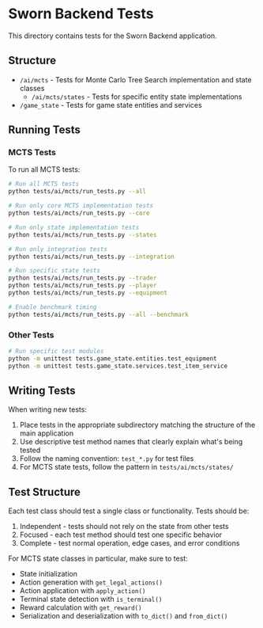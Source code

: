# Sworn Backend Tests

This directory contains tests for the Sworn Backend application.

## Structure

- `/ai/mcts` - Tests for Monte Carlo Tree Search implementation and state classes
  - `/ai/mcts/states` - Tests for specific entity state implementations
- `/game_state` - Tests for game state entities and services

## Running Tests

### MCTS Tests

To run all MCTS tests:

```bash
# Run all MCTS tests
python tests/ai/mcts/run_tests.py --all

# Run only core MCTS implementation tests
python tests/ai/mcts/run_tests.py --core

# Run only state implementation tests
python tests/ai/mcts/run_tests.py --states

# Run only integration tests
python tests/ai/mcts/run_tests.py --integration

# Run specific state tests
python tests/ai/mcts/run_tests.py --trader
python tests/ai/mcts/run_tests.py --player
python tests/ai/mcts/run_tests.py --equipment

# Enable benchmark timing
python tests/ai/mcts/run_tests.py --all --benchmark
```

### Other Tests

```bash
# Run specific test modules
python -m unittest tests.game_state.entities.test_equipment
python -m unittest tests.game_state.services.test_item_service
```

## Writing Tests

When writing new tests:

1. Place tests in the appropriate subdirectory matching the structure of the main application
2. Use descriptive test method names that clearly explain what's being tested
3. Follow the naming convention: `test_*.py` for test files
4. For MCTS state tests, follow the pattern in `tests/ai/mcts/states/`

## Test Structure

Each test class should test a single class or functionality. Tests should be:

1. Independent - tests should not rely on the state from other tests
2. Focused - each test method should test one specific behavior
3. Complete - test normal operation, edge cases, and error conditions

For MCTS state classes in particular, make sure to test:
- State initialization
- Action generation with `get_legal_actions()`
- Action application with `apply_action()`
- Terminal state detection with `is_terminal()`
- Reward calculation with `get_reward()`
- Serialization and deserialization with `to_dict()` and `from_dict()`